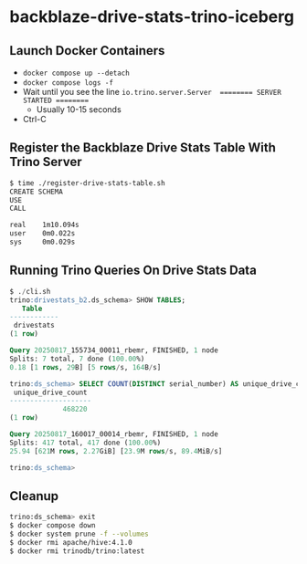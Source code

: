 # backblaze-drive-stats-trino-iceberg

## Launch Docker Containers
* `docker compose up --detach`
* `docker compose logs -f` 
* Wait until you see the line `io.trino.server.Server  ======== SERVER STARTED ========` 
  * Usually 10-15 seconds
* Ctrl-C

## Register the Backblaze Drive Stats Table With Trino Server

```bash
$ time ./register-drive-stats-table.sh
CREATE SCHEMA
USE
CALL

real    1m10.094s
user    0m0.022s
sys     0m0.029s
```

## Running Trino Queries On Drive Stats Data

```sql
$ ./cli.sh
trino:drivestats_b2.ds_schema> SHOW TABLES;
   Table
------------
 drivestats
(1 row)

Query 20250817_155734_00011_rbemr, FINISHED, 1 node
Splits: 7 total, 7 done (100.00%)
0.18 [1 rows, 29B] [5 rows/s, 164B/s]

trino:ds_schema> SELECT COUNT(DISTINCT serial_number) AS unique_drive_count FROM drivestats;
 unique_drive_count
--------------------
             468220
(1 row)

Query 20250817_160017_00014_rbemr, FINISHED, 1 node
Splits: 417 total, 417 done (100.00%)
25.94 [621M rows, 2.27GiB] [23.9M rows/s, 89.4MiB/s]

trino:ds_schema>
```

## Cleanup

```bash
trino:ds_schema> exit
$ docker compose down
$ docker system prune -f --volumes
$ docker rmi apache/hive:4.1.0
$ docker rmi trinodb/trino:latest
```
